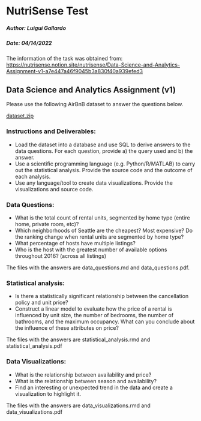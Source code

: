 # NutriSense Test
##### Author: Luigui Gallardo
##### Date: 04/14/2022

The information of the task was obtained from: https://nutrisense.notion.site/nutrisense/Data-Science-and-Analytics-Assignment-v1-a7e447a46f9045b3a830f40a939efed3

## Data Science and Analytics Assignment (v1)

Please use the following AirBnB dataset to answer the questions below.

[dataset.zip](https://s3-us-west-2.amazonaws.com/secure.notion-static.com/12462f4a-5f1e-4669-9215-10bcb3b401e3/dataset.zip)

### Instructions and Deliverables:

- Load the dataset into a database and use SQL to derive answers to the data questions. For each question, provide a) the query used and b) the answer.
- Use a scientific programming language (e.g. Python/R/MATLAB) to carry out the statistical analysis. Provide the source code and the outcome of each analysis.
- Use any language/tool to create data visualizations. Provide the visualizations and source code.

### Data Questions:

- What is the total count of rental units, segmented by home type (entire home, private room, etc)?
- Which neighborhoods of Seattle are the cheapest? Most expensive? Do the ranking change when rental units are segmented by home type?
- What percentage of hosts have multiple listings?
- Who is the host with the greatest number of available options throughout 2016? (across all listings)

The files with the answers are data_questions.md and data_questions.pdf.

### Statistical analysis:

- Is there a statistically significant relationship between the cancellation policy and unit price?
- Construct a linear model to evaluate how the price of a rental is influenced by unit size, the number of bedrooms, the number of bathrooms, and the maximum occupancy. What can you conclude about the influence of these attributes on price?

The files with the answers are statistical_analysis.rmd and statistical_analysis.pdf

### Data Visualizations:

- What is the relationship between availability and price?
- What is the relationship between season and availability?
- Find an interesting or unexpected trend in the data and create a visualization to highlight it.

The files with the answers are data_visualizations.rmd and data_visualizations.pdf

